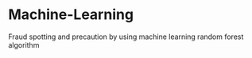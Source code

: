 # Machine-Learning
Fraud spotting and precaution by using machine learning random forest algorithm

